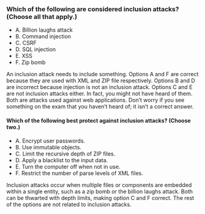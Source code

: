 ### Which of the following are considered inclusion attacks? (Choose all that apply.)
* A. Billion laughs attack
* B. Command injection
* C. CSRF
* D. SQL injection
* E. XSS
* F. Zip bomb

An inclusion attack needs to include something.
Options A and F are correct because they are used with XML and ZIP file respectively.
Options B and D are incorrect because injection is not an inclusion attack.
Options C and E are not inclusion attacks either.
In fact, you might not have heard of them.
Both are attacks used against web applications.
Don’t worry if you see something on the exam
that you haven’t heard of; it isn’t a correct answer.


#### Which of the following best protect against inclusion attacks? (Choose two.)
* A. Encrypt user passwords.
* B. Use immutable objects.
* C. Limit the recursive depth of ZIP files.
* D. Apply a blacklist to the input data.
* E. Turn the computer off when not in use.
* F. Restrict the number of parse levels of XML files.

Inclusion attacks occur when multiple files or components are embedded
within a single entity, such as a zip bomb or the billion laughs attack.
Both can be thwarted with depth limits, making option C and F correct.
The rest of the options are not related to inclusion attacks.
